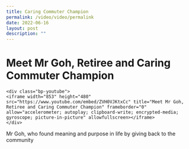 ```yaml
---
title: Caring Commuter Champion
permalink: /video/video/permalink
date: 2022-06-16
layout: post
description: ""
---
```

# Meet Mr Goh, Retiree and Caring Commuter Champion

```
<div class="bp-youtube">
<iframe width="853" height="480" src="https://www.youtube.com/embed/ZVH0VJKtxCc" title="Meet Mr Goh, Retiree and Caring Commuter Champion" frameborder="0" allow="accelerometer; autoplay; clipboard-write; encrypted-media; gyroscope; picture-in-picture" allowfullscreen></iframe>
</div>

```
Mr Goh, who found meaning and purpose in life by giving back to the community